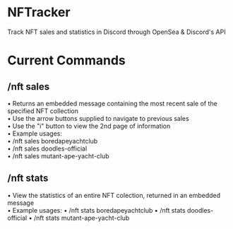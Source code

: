 # NFTracker
Track NFT sales and statistics in Discord through OpenSea & Discord's API


<h1>Current Commands</h1>
  <h2>/nft sales <collection_slug></h2>
      • Returns an embedded message containing the most recent sale of the specified NFT collection<br>
      • Use the arrow buttons supplied to navigate to previous sales<br>
      • Use the "i" button to view the 2nd page of information<br>
      • Example usages:<br>
          • /nft sales boredapeyachtclub<br>
          • /nft sales doodles-official<br>
          • /nft sales mutant-ape-yacht-club<br>
      
  <h2>/nft stats <collection_slug></h2>
      • View the statistics of an entire NFT colection, returned in an embedded message<br>
      • Example usages:
          • /nft stats boredapeyachtclub
          • /nft stats doodles-official
          • /nft stats mutant-ape-yacht-club
    
